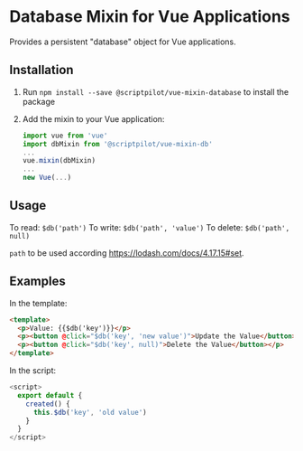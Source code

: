 # Database Mixin for Vue Applications

Provides a persistent "database" object for Vue applications.

## Installation

1. Run `npm install --save @scriptpilot/vue-mixin-database` to install the package
2. Add the mixin to your Vue application:

   ```js
   import vue from 'vue'
   import dbMixin from '@scriptpilot/vue-mixin-db'
   ...
   vue.mixin(dbMixin)
   ...
   new Vue(...)
   ```

## Usage

To read: `$db('path')`
To write: `$db('path', 'value')`
To delete: `$db('path', null)`

`path` to be used according https://lodash.com/docs/4.17.15#set.

## Examples

In the template:

```html
<template>
  <p>Value: {{$db('key')}}</p>
  <p><button @click="$db('key', 'new value')">Update the Value</button></p>
  <p><button @click="$db('key', null)">Delete the Value</button></p>
</template>
```

In the script:

```js
<script>
  export default {
    created() {
      this.$db('key', 'old value')
    }
  }
</script>
```
